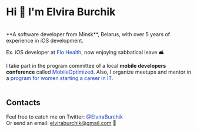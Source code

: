 # Hi 👋 I'm Elvira Burchik
<br />
**A software developer from Minsk**, Belarus, with over 5 years of experience in iOS development. 

Ex. iOS developer at <a href="https://flo.health/" target="_blank" style="color:#103DC0; text-decoration: none;">Flo Health</a>, now enjoying sabbatical leave 🛋️

I take part in the program committee of a local **mobile developers conference** called <a href="https://moconf.by" target="_blank" style="color:#103DC0; text-decoration: none;">MobileOptimized</a>. Also, I organize meetups and mentor in a <a href="http://wita.by" target="_blank" style="color:#103DC0; text-decoration: none;">program for women starting a career in IT</a>.<br /><br />

## Contacts
Feel free to catch me on Twitter: <a href="https://twitter.com/ElviraBurchik" target="_blank" style="color:#103DC0; text-decoration: none;">@ElviraBurchik</a><br />
Or send an email: <a href="mailto:elviraburchik@gmail.com" target="_blank" style="color:#103DC0; text-decoration: none;">elviraburchik@gmail.com</a> 📧 
